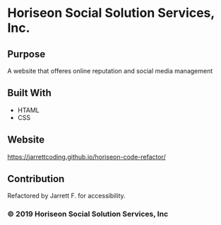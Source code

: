 # Horiseon Social Solution Services, Inc.

## Purpose
A website that offeres online reputation and social media management

## Built With
* HTAML
* CSS

## Website
https://jarrettcoding.github.io/horiseon-code-refactor/

## Contribution
Refactored by Jarrett F. for accessibility. 

### © 2019 Horiseon Social Solution Services, Inc